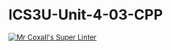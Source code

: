 # ICS3U-Unit-4-03-CPP

[![Mr Coxall's Super Linter](https://github.com/Johanna-liu16/ICS3U-Unit-4-03-CPP/workflows/Mr%20Coxall's%20Super%20Linter/badge.svg)](https://github.com/Johanna-liu16/ICS3U-Unit-4-03-CPP/actions/)
